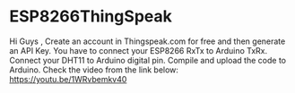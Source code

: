 # ESP8266ThingSpeak

Hi Guys , Create an account in Thingspeak.com for free and then generate an API Key. You have to connect your ESP8266 RxTx to Arduino TxRx. Connect your DHT11 to Arduino digital pin. Compile and upload the code to Arduino. Check the video from the link below: https://youtu.be/1WRvbemkv40 

